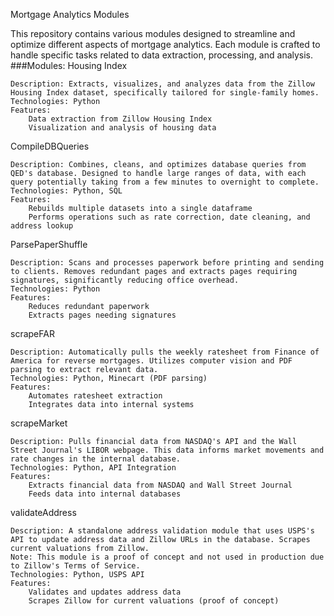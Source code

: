 Mortgage Analytics Modules

This repository contains various modules designed to streamline and optimize different aspects of mortgage analytics. Each module is crafted to handle specific tasks related to data extraction, processing, and analysis.
###Modules:
Housing Index

    Description: Extracts, visualizes, and analyzes data from the Zillow Housing Index dataset, specifically tailored for single-family homes.
    Technologies: Python
    Features:
        Data extraction from Zillow Housing Index
        Visualization and analysis of housing data

CompileDBQueries

    Description: Combines, cleans, and optimizes database queries from QED's database. Designed to handle large ranges of data, with each query potentially taking from a few minutes to overnight to complete.
    Technologies: Python, SQL
    Features:
        Rebuilds multiple datasets into a single dataframe
        Performs operations such as rate correction, date cleaning, and address lookup

ParsePaperShuffle

    Description: Scans and processes paperwork before printing and sending to clients. Removes redundant pages and extracts pages requiring signatures, significantly reducing office overhead.
    Technologies: Python
    Features:
        Reduces redundant paperwork
        Extracts pages needing signatures

scrapeFAR

    Description: Automatically pulls the weekly ratesheet from Finance of America for reverse mortgages. Utilizes computer vision and PDF parsing to extract relevant data.
    Technologies: Python, Minecart (PDF parsing)
    Features:
        Automates ratesheet extraction
        Integrates data into internal systems

scrapeMarket

    Description: Pulls financial data from NASDAQ's API and the Wall Street Journal's LIBOR webpage. This data informs market movements and rate changes in the internal database.
    Technologies: Python, API Integration
    Features:
        Extracts financial data from NASDAQ and Wall Street Journal
        Feeds data into internal databases

validateAddress

    Description: A standalone address validation module that uses USPS's API to update address data and Zillow URLs in the database. Scrapes current valuations from Zillow.
    Note: This module is a proof of concept and not used in production due to Zillow's Terms of Service.
    Technologies: Python, USPS API
    Features:
        Validates and updates address data
        Scrapes Zillow for current valuations (proof of concept)

